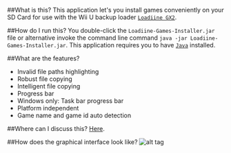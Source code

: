 ##What is this?
This application let's you install games conveniently on your SD Card for use with the Wii U backup loader [`Loadiine GX2`](https://gbatemp.net/threads/loadiine-gx2.413823/).

##How do I run this?
You double-click the `Loadiine-Games-Installer.jar` file or alternative invoke the command line command `java -jar Loadiine-Games-Installer.jar`. This application requires you to have [`Java`](https://java.com/de/download/) installed.

##What are the features?
* Invalid file paths highlighting
* Robust file copying
* Intelligent file copying
* Progress bar
* Windows only: Task bar progress bar
* Platform independent
* Game name and game id auto detection

##Where can I discuss this?
[Here](https://gbatemp.net/threads/loadiine-sd-card-installer.408723/).

##How does the graphical interface look like?
![alt tag](http://fs5.directupload.net/images/160311/ahwrftew.png)